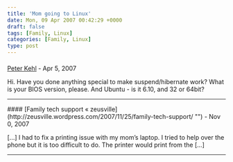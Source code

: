 ```yaml
---
title: 'Mom going to Linux'
date: Mon, 09 Apr 2007 00:42:29 +0000
draft: false
tags: [Family, Linux]
categories: [Family, Linux]
type: post
---
```



#### 
[Peter Kehl](http://sourceforge.net/projects/reuse "peter.kehl@gmail.com") - <time datetime="2007-04-20 14:43:59">Apr 5, 2007</time>

Hi. Have you done anything special to make suspend/hibernate work? What is your BIOS version, please. And Ubuntu - is it 6.10, and 32 or 64bit?
<hr />
#### 
[Family tech support &laquo; zeusville](http://zeusville.wordpress.com/2007/11/25/family-tech-support/ "") - <time datetime="2007-11-25 14:48:15">Nov 0, 2007</time>

\[...\] I had to fix a printing issue with my mom’s laptop. I tried to help over the phone but it is too difficult to do. The printer would print from the \[...\]
<hr />

